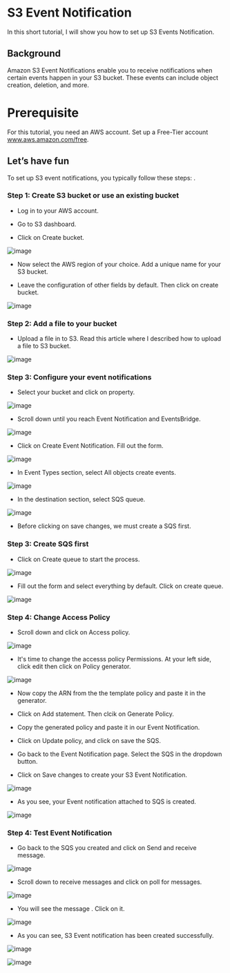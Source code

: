# S3 Event Notification

In this short tutorial, I will show you how to set up S3 Events Notification. 

## Background

Amazon S3 Event Notifications enable you to receive notifications when certain events happen in your S3 bucket. These events can include object creation, deletion, and more. 

# Prerequisite

For this tutorial, you need an AWS account. Set up a Free-Tier account www.aws.amazon.com/free.


## Let’s have fun 

To set up S3 event notifications, you typically follow these steps: .

### Step 1: Create S3 bucket or use an existing bucket

- Log in to your AWS account.

- Go to S3 dashboard. 

- Click on Create bucket. 

![image](https://github.com/djcloudking/aws-skills-challenges/assets/122766532/0ba3aaa8-eb57-4d6d-b21f-af26b3590172)

- Now select the AWS region of your choice. Add a unique name for your S3 bucket. 

- Leave the configuration of other fields by default. Then click on create bucket. 

![image](https://github.com/djcloudking/aws-skills-challenges/assets/122766532/ff68fa75-fb93-4ec3-8aca-afec5b473b29)
 

### Step 2: Add a file to your bucket

- Upload a file in to S3. Read this article where I described how to upload a file to S3 bucket. 

![image](https://github.com/djcloudking/aws-skills-challenges/assets/122766532/3e964e56-f26f-4633-9896-45dfdc0e48f7)
 
### Step 3: Configure your event notifications

- Select your bucket and click on property. 

![image](https://github.com/djcloudking/aws-skills-challenges/assets/122766532/77423b9e-3a45-484e-8d84-b58bf88ba340)
 
- Scroll down until you reach Event Notification and EventsBridge.
 
![image](https://github.com/djcloudking/aws-skills-challenges/assets/122766532/0058ca0a-9098-401e-8585-fe741c4ab9ce)
 
- Click on Create Event Notification. Fill out the form. 

![image](https://github.com/djcloudking/aws-skills-challenges/assets/122766532/93d0f75c-038d-48c7-b64a-ba013618c04b)

- In Event Types section, select All objects create events. 

![image](https://github.com/djcloudking/aws-skills-challenges/assets/122766532/2252c21b-9c97-4949-9cd4-734f2ffec3fc)

- In the destination section, select SQS queue. 

![image](https://github.com/djcloudking/aws-skills-challenges/assets/122766532/0b7804c4-c0d0-4fa4-8602-b9ba8c17f894)
 
- Before clicking on save changes, we must create a SQS first. 


### Step 3: Create SQS first

- Click on Create queue to start the process.
 
![image](https://github.com/djcloudking/aws-skills-challenges/assets/122766532/64a3ce9b-81a6-4b06-96b4-9f3202734dd4)

- Fill out the form and select everything by default. Click on create queue.

![image](https://github.com/djcloudking/aws-skills-challenges/assets/122766532/ca602fb1-a8df-4a49-ae02-372cadd1de05)


### Step 4: Change Access Policy

- Scroll down and click on Access policy.

![image](https://github.com/djcloudking/aws-skills-challenges/assets/122766532/98419fca-16f8-4f7b-afd2-f3981bc2134e)
 
- It's time to change the accesss policy Permissions. At your left side, click edit then click on Policy generator.
 
![image](https://github.com/djcloudking/aws-skills-challenges/assets/122766532/6005dfc7-16ca-412e-a6a8-3427fb9713ef)

- Now copy the ARN from the the template policy and paste it in the generator. 

- Click on Add statement. Then clcik on Generate Policy.
 
- Copy the generated policy and paste it in our Event Notification. 

- Click on Update policy, and click on save the SQS. 

- Go back to the Event Notification page. Select the SQS in the dropdown button. 

- Click on Save changes to create your S3 Event Notification.

![image](https://github.com/djcloudking/aws-skills-challenges/assets/122766532/30c126f0-e9cc-4c63-af92-c41824ab149c)
 
- As you see, your Event notification attached to SQS is created. 

![image](https://github.com/djcloudking/aws-skills-challenges/assets/122766532/865fff88-9c1e-4fc2-b892-75a528a8b74d)


### Step 4: Test Event Notification

- Go back to the SQS you created and click on Send and receive message.

![image](https://github.com/djcloudking/aws-skills-challenges/assets/122766532/617805b6-0a24-4fc8-a129-c03d5a586885)
 
- Scroll down to receive messages and click on poll for messages.
 
![image](https://github.com/djcloudking/aws-skills-challenges/assets/122766532/cd822a39-d14c-4bfa-94ad-7a6ca1031ae0)

- You will see the message . Click on it.
 
![image](https://github.com/djcloudking/aws-skills-challenges/assets/122766532/9251103f-081a-48f7-9208-ea635de9f0e8)

 
- As you can see, S3 Event notification has been created successfully.

![image](https://github.com/djcloudking/aws-skills-challenges/assets/122766532/b04cd156-3122-477e-afb0-759cc5abbf4a)
 

![image](https://github.com/djcloudking/aws-skills-challenges/assets/122766532/10abde94-b727-4711-8096-84c031a9ab3c)

